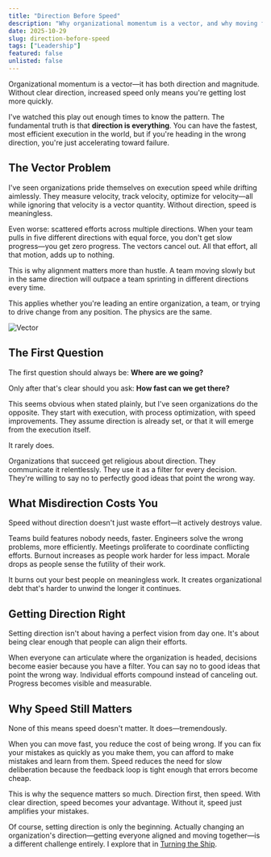 ```yaml
---
title: "Direction Before Speed"
description: "Why organizational momentum is a vector, and why moving fast in the wrong direction is worse than moving slowly in the right one."
date: 2025-10-29
slug: direction-before-speed
tags: ["Leadership"]
featured: false
unlisted: false
---
```


Organizational momentum is a vector—it has both direction and magnitude. Without clear direction, increased speed only means you're getting lost more quickly.

I've watched this play out enough times to know the pattern. The fundamental truth is that **direction is everything**. You can have the fastest, most efficient execution in the world, but if you're heading in the wrong direction, you're just accelerating toward failure.

## The Vector Problem

I've seen organizations pride themselves on execution speed while drifting aimlessly. They measure velocity, track velocity, optimize for velocity—all while ignoring that velocity is a vector quantity. Without direction, speed is meaningless.

Even worse: scattered efforts across multiple directions. When your team pulls in five different directions with equal force, you don't get slow progress—you get zero progress. The vectors cancel out. All that effort, all that motion, adds up to nothing.

This is why alignment matters more than hustle. A team moving slowly but in the same direction will outpace a team sprinting in different directions every time.

This applies whether you're leading an entire organization, a team, or trying to drive change from any position. The physics are the same.

![Vector](/images/vector.png)

## The First Question

The first question should always be: **Where are we going?**

Only after that's clear should you ask: **How fast can we get there?**

This seems obvious when stated plainly, but I've seen organizations do the opposite. They start with execution, with process optimization, with speed improvements. They assume direction is already set, or that it will emerge from the execution itself.

It rarely does.

Organizations that succeed get religious about direction. They communicate it relentlessly. They use it as a filter for every decision. They're willing to say no to perfectly good ideas that point the wrong way.

## What Misdirection Costs You

Speed without direction doesn't just waste effort—it actively destroys value.

Teams build features nobody needs, faster. Engineers solve the wrong problems, more efficiently. Meetings proliferate to coordinate conflicting efforts. Burnout increases as people work harder for less impact. Morale drops as people sense the futility of their work.

It burns out your best people on meaningless work. It creates organizational debt that's harder to unwind the longer it continues.

## Getting Direction Right

Setting direction isn't about having a perfect vision from day one. It's about being clear enough that people can align their efforts.

When everyone can articulate where the organization is headed, decisions become easier because you have a filter. You can say no to good ideas that point the wrong way. Individual efforts compound instead of canceling out. Progress becomes visible and measurable.

## Why Speed Still Matters

None of this means speed doesn't matter. It does—tremendously.

When you can move fast, you reduce the cost of being wrong. If you can fix your mistakes as quickly as you make them, you can afford to make mistakes and learn from them. Speed reduces the need for slow deliberation because the feedback loop is tight enough that errors become cheap.

This is why the sequence matters so much. Direction first, then speed. With clear direction, speed becomes your advantage. Without it, speed just amplifies your mistakes.

Of course, setting direction is only the beginning. Actually changing an organization's direction—getting everyone aligned and moving together—is a different challenge entirely. I explore that in [Turning the Ship](/blog/turning-the-ship).
